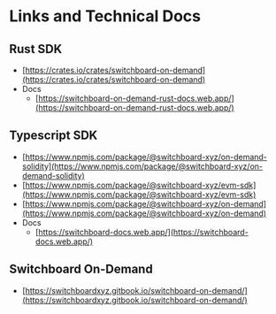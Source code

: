 # Links and Technical Docs

## Rust SDK

* [https://crates.io/crates/switchboard-on-demand](https://crates.io/crates/switchboard-on-demand)
* Docs
  * [https://switchboard-on-demand-rust-docs.web.app/](https://switchboard-on-demand-rust-docs.web.app/)

## Typescript SDK

* [https://www.npmjs.com/package/@switchboard-xyz/on-demand-solidity](https://www.npmjs.com/package/@switchboard-xyz/on-demand-solidity)
* [https://www.npmjs.com/package/@switchboard-xyz/evm-sdk](https://www.npmjs.com/package/@switchboard-xyz/evm-sdk)
* [https://www.npmjs.com/package/@switchboard-xyz/on-demand](https://www.npmjs.com/package/@switchboard-xyz/on-demand)
* Docs
  * [https://switchboard-docs.web.app/](https://switchboard-docs.web.app/)

## Switchboard On-Demand

* [https://switchboardxyz.gitbook.io/switchboard-on-demand/](https://switchboardxyz.gitbook.io/switchboard-on-demand/)


